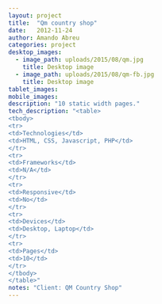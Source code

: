 ```yaml
---
layout: project 
title:  "Qm country shop"
date:   2012-11-24
author: Amando Abreu
categories: project
desktop_images:
  - image_path: uploads/2015/08/qm.jpg
    title: Desktop image
  - image_path: uploads/2015/08/qm-fb.jpg
    title: Desktop image
tablet_images:
mobile_images:
description: "10 static width pages."
tech_description: "<table>
<tbody>
<tr>
<td>Technologies</td>
<td>HTML, CSS, Javascript, PHP</td>
</tr>
<tr>
<td>Frameworks</td>
<td>N/A</td>
</tr>
<tr>
<td>Responsive</td>
<td>No</td>
</tr>
<tr>
<td>Devices</td>
<td>Desktop, Laptop</td>
</tr>
<tr>
<td>Pages</td>
<td>10</td>
</tr>
</tbody>
</table>"
notes: "Client: QM Country Shop"
---
```

